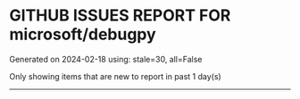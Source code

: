 
# GITHUB ISSUES REPORT FOR microsoft/debugpy


Generated on 2024-02-18 using: stale=30, all=False


Only showing items that are new to report in past 1 day(s)


---

